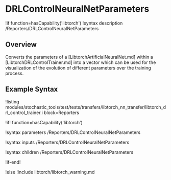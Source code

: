 # DRLControlNeuralNetParameters

!if function=hasCapability('libtorch')
!syntax description /Reporters/DRLControlNeuralNetParameters

## Overview

Converts the parameters of a [LibtorchArtificialNeuralNet.md] within a [LibtorchDRLControlTrainer.md]
into a vector which can be used for the visualization of the evolution of different parameters over the
training process.

## Example Syntax

!listing modules/stochastic_tools/test/tests/transfers/libtorch_nn_transfer/libtorch_drl_control_trainer.i block=Reporters

!if! function=hasCapability('libtorch')

!syntax parameters /Reporters/DRLControlNeuralNetParameters

!syntax inputs /Reporters/DRLControlNeuralNetParameters

!syntax children /Reporters/DRLControlNeuralNetParameters

!if-end!

!else
!include libtorch/libtorch_warning.md
